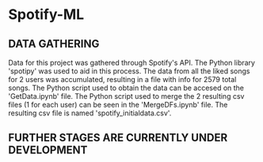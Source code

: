 # Spotify-ML

## DATA GATHERING

Data for this project was gathered through Spotify's API. The Python library 'spotipy' was used to aid in this process.
The data from all the liked songs for 2 users was accumulated, resulting in a file with info for 2579 total songs.
The Python script used to obtain the data can be accesed on the 'GetData.ipynb' file.
The Python script used to merge the 2 resulting csv files (1 for each user) can be seen in the 'MergeDFs.ipynb' file. The resulting csv file is named 'spotify_initialdata.csv'.

## FURTHER STAGES ARE CURRENTLY UNDER DEVELOPMENT
